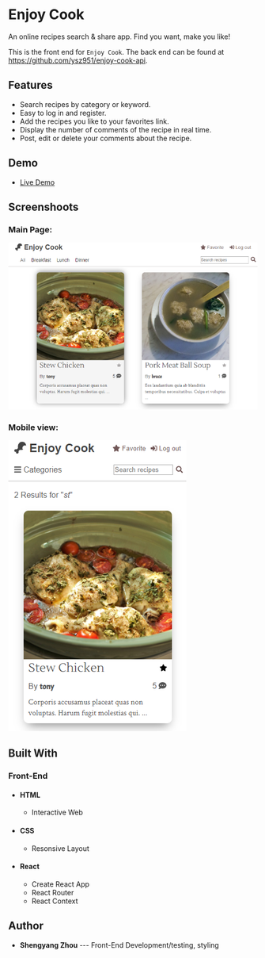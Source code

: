 # Enjoy Cook
An online recipes search & share app. Find you want, make you like!

This is the front end for `Enjoy Cook`. The back end can be found at https://github.com/ysz951/enjoy-cook-api.

## Features
* Search recipes by category or keyword.
* Easy to log in and register.
* Add the recipes you like to your favorites link.
* Display the number of comments of the recipe in real time.
* Post, edit or delete your comments about the recipe.

## Demo
* [Live Demo](https://enjoy-cook-app.vercel.app/)

## Screenshoots
### Main Page:
![image](https://github.com/ysz951/enjoy-cook-app/blob/master/demo_images/main_page.png)

### Mobile view:
![image](https://github.com/ysz951/enjoy-cook-app/blob/master/demo_images/mobile_search.png)

## Built With
### Front-End
* #### HTML
  * Interactive Web
* #### CSS
  * Resonsive Layout
* #### React
  * Create React App
  * React Router
  * React Context

## Author
* **Shengyang Zhou** --- Front-End Development/testing, styling

